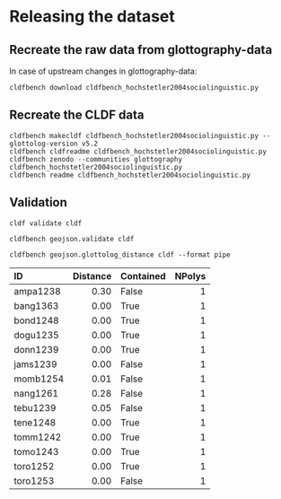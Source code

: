 # Releasing the dataset

## Recreate the raw data from glottography-data

In case of upstream changes in glottography-data:
```shell
cldfbench download cldfbench_hochstetler2004sociolinguistic.py
```


## Recreate the CLDF data

```shell
cldfbench makecldf cldfbench_hochstetler2004sociolinguistic.py --glottolog-version v5.2
cldfbench cldfreadme cldfbench_hochstetler2004sociolinguistic.py
cldfbench zenodo --communities glottography cldfbench_hochstetler2004sociolinguistic.py
cldfbench readme cldfbench_hochstetler2004sociolinguistic.py
```


## Validation

```shell
cldf validate cldf
```

```shell
cldfbench geojson.validate cldf
```

```shell
cldfbench geojson.glottolog_distance cldf --format pipe
```

| ID | Distance | Contained | NPolys |
|:---------|-----------:|:------------|---------:|
| ampa1238 | 0.30 | False | 1 |
| bang1363 | 0.00 | True | 1 |
| bond1248 | 0.00 | True | 1 |
| dogu1235 | 0.00 | True | 1 |
| donn1239 | 0.00 | True | 1 |
| jams1239 | 0.00 | False | 1 |
| momb1254 | 0.01 | False | 1 |
| nang1261 | 0.28 | False | 1 |
| tebu1239 | 0.05 | False | 1 |
| tene1248 | 0.00 | True | 1 |
| tomm1242 | 0.00 | True | 1 |
| tomo1243 | 0.00 | True | 1 |
| toro1252 | 0.00 | True | 1 |
| toro1253 | 0.00 | False | 1 |

